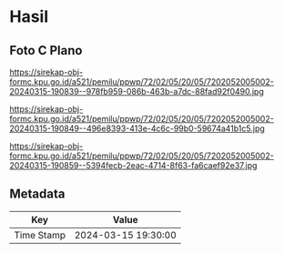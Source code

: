 # Hasil

## Foto C Plano

https://sirekap-obj-formc.kpu.go.id/a521/pemilu/ppwp/72/02/05/20/05/7202052005002-20240315-190839--978fb959-086b-463b-a7dc-88fad92f0490.jpg

https://sirekap-obj-formc.kpu.go.id/a521/pemilu/ppwp/72/02/05/20/05/7202052005002-20240315-190849--496e8393-413e-4c6c-99b0-59674a41b1c5.jpg

https://sirekap-obj-formc.kpu.go.id/a521/pemilu/ppwp/72/02/05/20/05/7202052005002-20240315-190859--5394fecb-2eac-4714-8f63-fa6caef92e37.jpg


## Metadata

| Key        | Value               |
| ---------- | ------------------- |
| Time Stamp | 2024-03-15 19:30:00 |




